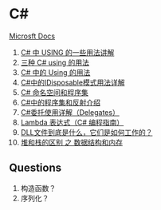 # C# 

[Microsft Docs](https://docs.microsoft.com/zh-cn/dotnet/csharp/)

1. [C# 中 USING 的一些用法讲解](http://shunji.wang/608.html)
2. [三种 C# using 的用法](https://developer.51cto.com/art/200908/147158.htm)
3. [C# 中的 Using 的用法](https://www.cnblogs.com/Pzhenzhen/p/8528587.html)
4. [C#中的IDisposable模式用法详解](https://www.jb51.net/article/54899.htm)
5. [C# 命名空间和程序集](https://www.cnblogs.com/GreenLeaves/p/7922590.html)
6. [C#中的程序集和反射介绍](https://www.xp.cn/b.php/70034.html)
7. [C#委托使用详解（Delegates）](https://www.cnblogs.com/liuhaorain/p/3911845.html)
8. [Lambda 表达式（C# 编程指南）](https://docs.microsoft.com/zh-cn/dotnet/csharp/programming-guide/statements-expressions-operators/lambda-expressions)
9. [DLL文件到底是什么，它们是如何工作的？](https://cloud.tencent.com/developer/ask/69913)
10. [堆和栈的区别 之 数据结构和内存](http://www.cleey.com/blog/single/id/776.html)

## Questions

1. 构造函数？
2. 序列化？
